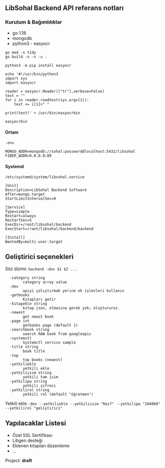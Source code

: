 ## LibSohal Backend API referans notları

### Kurulum & Bağımlılıklar
- go 1.18
- mongodb
- python3 - easyocr
  
```
go mod -x tidy
go build -x -v -u .

python3 -m pip install easyocr

echo '#!/usr/bin/python3 
import sys
import easyocr

reader = easyocr.Reader(["tr"],verbose=False)
text = ""
for i in reader.readtext(sys.argv[1]):
	text += i[1]+" "

print(text)' > /usr/bin/easyocrbin

easyocrbin
```

#### Ortam
`.env`
```
MONGO_ADDR=mongodb://sohal:password@localhost:5432/libsohal
FIBER_ADDR=0.0.0.0:80
```


#### Systemd

`/etc/systemd/system/libsohal.service`
```
[Unit]
Description=LibSohal Backend Software
After=mongo.target
StartLimitIntervalSec=0

[Service]
Type=simple
Restart=always
RestartSec=5
ExecDir=/root/libsohal/backend
ExecStart=/root/libsohal/backend/backend

[Install]
WantedBy=multi-user.target
```

## Geliştirici seçenekleri

Söz dizimi: `backend -dev $1 $2 ...`
```
  -category string
    	category array value
  -dev
    	apiyi çalıştırmak yerine ek işlevleri kullanın
  -getbooks
    	Kitapları getir
  -kitapekle string
    	kitap.json, olmasına gerek yok; oluştururuz.
  -newest
    	get newst book
  -page int
    	getbooks page (default 1)
  -searchbook string
    	search RAW book from googleapis
  -systemctl
    	Systemctl service sample
  -title string
    	book title
  -top
    	top books (newest)
  -yetkiliekle
    	yetkili ekle
  -yetkiliisim string
    	yetkili tam isim
  -yetkilipw string
    	yetkili şifresi
  -yetkilirol string
    	yetkili rol (default "öğretmen")

```

Yetkili ekle
`-dev --yetkiliekle --yetkiliisim "Raif" --yetkilipw "204060" --yetkilirol "geliştirici"`



## Yapılacaklar Listesi
- Özel SSL Sertifikası
- Libgen desteği
- Eklenen kitapları düzenleme
- ...



Project: **draft**


